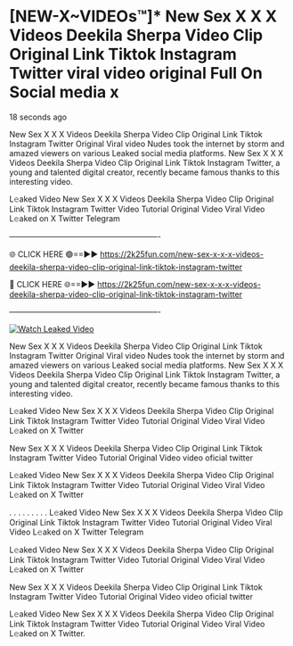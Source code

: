 # [NEW-X~VIDEOs™]* New Sex X X X Videos Deekila Sherpa Video Clip Original Link Tiktok Instagram Twitter viral video original Full On Social media x

18 seconds ago

New Sex X X X Videos Deekila Sherpa Video Clip Original Link Tiktok Instagram Twitter Original Viral video Nudes took the internet by storm and amazed viewers on various Leaked social media platforms. New Sex X X X Videos Deekila Sherpa Video Clip Original Link Tiktok Instagram Twitter, a young and talented digital creator, recently became famous thanks to this interesting video.

L𝚎aked Video New Sex X X X Videos Deekila Sherpa Video Clip Original Link Tiktok Instagram Twitter Video Tutorial Original Video Viral Video L𝚎aked on X Twitter Telegram

———————————————————-

🌐 CLICK HERE 🟢==►► https://2k25fun.com/new-sex-x-x-x-videos-deekila-sherpa-video-clip-original-link-tiktok-instagram-twitter

🔴 CLICK HERE 🌐==►► https://2k25fun.com/new-sex-x-x-x-videos-deekila-sherpa-video-clip-original-link-tiktok-instagram-twitter

———————————————————-

[![Watch Leaked Video](https://miro.medium.com/v2/resize:fit:828/format:webp/1*cilzJN44JGOrTw9NJCrNHA.gif "Watch Leaked Video")](https://2k25fun.com/new-sex-x-x-x-videos-deekila-sherpa-video-clip-original-link-tiktok-instagram-twitter)

New Sex X X X Videos Deekila Sherpa Video Clip Original Link Tiktok Instagram Twitter Original Viral video Nudes took the internet by storm and amazed viewers on various Leaked social media platforms. New Sex X X X Videos Deekila Sherpa Video Clip Original Link Tiktok Instagram Twitter, a young and talented digital creator, recently became famous thanks to this interesting video.

L𝚎aked Video New Sex X X X Videos Deekila Sherpa Video Clip Original Link Tiktok Instagram Twitter Video Tutorial Original Video Viral Video L𝚎aked on X Twitter

New Sex X X X Videos Deekila Sherpa Video Clip Original Link Tiktok Instagram Twitter Video Tutorial Original Video video oficial twitter

L𝚎aked Video New Sex X X X Videos Deekila Sherpa Video Clip Original Link Tiktok Instagram Twitter Video Tutorial Original Video Viral Video L𝚎aked on X Twitter

. . . . . . . . . L𝚎aked Video New Sex X X X Videos Deekila Sherpa Video Clip Original Link Tiktok Instagram Twitter Video Tutorial Original Video Viral Video L𝚎aked on X Twitter Telegram

L𝚎aked Video New Sex X X X Videos Deekila Sherpa Video Clip Original Link Tiktok Instagram Twitter Video Tutorial Original Video Viral Video L𝚎aked on X Twitter

New Sex X X X Videos Deekila Sherpa Video Clip Original Link Tiktok Instagram Twitter Video Tutorial Original Video video oficial twitter

L𝚎aked Video New Sex X X X Videos Deekila Sherpa Video Clip Original Link Tiktok Instagram Twitter Video Tutorial Original Video Viral Video L𝚎aked on X Twitter.